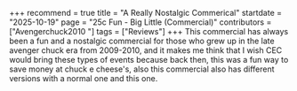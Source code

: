 +++
recommend = true
title = "A Really Nostalgic Commerical"
startdate = "2025-10-19"
page = "25c Fun - Big Little (Commercial)"
contributors = ["Avengerchuck2010 "]
tags = ["Reviews"]
+++
This commercial has always been a fun and a nostalgic commercial for those who grew up in the late avenger chuck era from 2009-2010, and it makes me think that I wish CEC would bring these types of events because back then, this was a fun way to save money at chuck e cheese's, also this commercial also has different versions with a normal one and this one.
